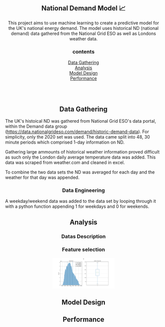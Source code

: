 
<h2 align="center">National Demand Model 📈</h2>

<p align="center">
This project aims to use machine learning to create a predictive model for the UK's national energy demand. The model uses historical ND (national demand) data gathered from the National Grid ESO as well as Londons weather data. 
</p>
<h3 align="center">contents</h3>
<p align="center">
<a  href="#Data-Gathering">Data Gathering</a><br>
<a  href="#Initial-Analysis">Analysis</a><br>
<a  href="#Model-Design">Model Design</a><br>
<a  href="#Performance">Performance</a><br>
</p>
<br><br>
<a name="Data-Gathering"></a>
<h2 align="center">Data Gathering</h2>

The UK's histoical ND was gathered from National Grid ESO's data portal, within the Demand data group (https://data.nationalgrideso.com/demand/historic-demand-data). For simplicity, only the 2020 set was used. The data came split into 48, 30 minute periods which comprised 1-day information on ND. <br>

Gathering large ammounts of historical weather information proved difficult as such only the London daily average temperature data was added. This data was scraped from weather.com and cleaned in excel.<br>

To combine the two data sets the ND was averaged for each day and the weather for that day was appended. <br>
<h3 align="center">Data Engineering</h3>

A weekday/weekend data was added to the data set by looping through it with a python function appending 1 for weekdays and 0 for weekends.<br>

<a name="Initial-Analysis"></a>
<h2 align="center">Analysis</h2>
<h3 align="center">Datas Description</h3>

<h3 align="center">Feature selection</h3>


<p align="center">
 <img width="200" src="https://raw.githubusercontent.com/wisespira/ESO-National-Demand-Model/master/imgs/probability%20distribution%20of%20National%20Demand.png">
</p>

<a name="Model-Design"></a>
<h2 align="center">Model Design</h2>


<a name="Performance"></a>
<h2 align="center">Performance</h2>


